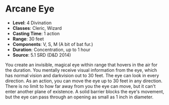 # Arcane Eye

- **Level**: 4 Divination
- **Classes**: Cleric, Wizard
- **Casting Time**: 1 action
- **Range**: 30 feet
- **Components**: V, S, M (A bit of bat fur.)
- **Duration**: Concentration, up to 1 hour
- **Source**: 5.1 SRD (D&D 2014)

You create an invisible, magical eye within range that hovers in the air for the duration. You mentally receive visual information from the eye, which has normal vision and darkvision out to 30 feet. The eye can look in every direction. As an action, you can move the eye up to 30 feet in any direction. There is no limit to how far away from you the eye can move, but it can't enter another plane of existence. A solid barrier blocks the eye's movement, but the eye can pass through an opening as small as 1 inch in diameter.

